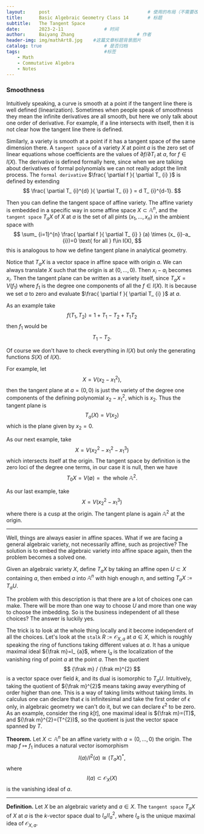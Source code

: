 ```yaml
---
layout:     post   				                    # 使用的布局（不需要改）
title:      Basic Algebraic Geometry Class 14		# 标题 
subtitle:   The Tangent Space
date:       2023-2-11 				# 时间
author:     Baiyang Zhang 						# 作者
header-img: img/mathArt8.jpg 	#这篇文章标题背景图片
catalog: true 						# 是否归档
tags:								#标签
    - Math
    - Commutative Algebra
    - Notes
---
```


### Smoothness

Intuitively speaking, a curve is smooth at a point if the tangent line there is well defined (linearization). Sometimes when people speak of smoothness they mean the infinite derivatives are all smooth, but here we only talk about one order of derivative. For example, if a line intersects with itself, then it is not clear how the tangent line there is defined. 

Similarly, a variety is smooth at a point if it has a tangent space of the same dimension there. A `tangent space` of a variety $X$ at point $a$ is the zero set of linear equations whose coefficients are the values of $\partial f / \partial T_ {i}$ at $a$, for $f \in I(X)$. The derivative is defined formally here, since when we are talking about derivatives of formal polynomials we can not really adopt the limit process. The `formal derivative` $\frac{ \partial f }{ \partial T_ {i} }$ is defined by extending 
$$
\frac{ \partial T_ {i}^{d} }{ \partial T_ {i} }  = d T_ {i}^{d-1}.
$$

Then you can define the tangent space of affine variety. The affine variety is embedded in a specific way in some affine space $X\subset\mathbb{A}^{n}$, and the `tangent space` $T_ {a}X$ of $X$ at $a$ is the set of all pints $(x_{1},\dots,x_{n})$ in the ambient space with
$$
\sum_ {i=1}^{n} \frac{ \partial f }{ \partial T_ {i} } (a) \times (x_ {i}-a_ {i})=0 \text{ for all } f\in I(X),
$$
this is analogous to how we define tangent plane in analytical geometry. 

Notice that $T_ {a}X$ is a vector space in affine space with origin $a$. We can always translate $X$ such that the origin is at $(0,\dots,0)$. Then $x_ {i}-a_ {i}$ becomes $x_ {i}$. Then the tangent plane can be written as a variety itself, since $T_ {a}X = V(f_ {1})$ where $f_ {1}$ is the degree one components of all the $f\in I(X)$. It is because we set $a$ to zero and evaluate $\frac{ \partial f }{ \partial T_ {i} }$ at $a$. 

As an example take 
$$
f(T_{1},T_{2}) = 1+T_{1}-T_{2}+T_{1}T_{2}
$$
then $f_ {1}$ would be 
$$
T_{1}-T_{2}.
$$

Of course we don't have to check everything in $I(X)$ but only the generating functions $S(X)$ of $I(X)$.

For example, let
$$
X = V(x_{2}-x_{1}^{2}),
$$
then the tangent plane at $a = (0,0)$ is just the variety of the degree one components of the defining polynomial $x_{2}-x_{1}^{2}$, which is $x_{2}$. Thus the tangent plane is 
$$
T_ {a}(X) = V(x_{2})
$$
which is the plane given by $x_{2}=0$. 

As our next example, take 
$$
X = V(x_{2}^{2}-x_{1}^{2}-x_{1}^{3})
$$
which intersects itself at the origin. The tangent space by definition is the zero loci of the degree one terms, in our case it is null, then we have 
$$
T_ {0}X = V(\emptyset ) = \text{ the whole } \mathbb{A}^{2}.
$$

As our last example, take
$$
X = V(x_{2}^{2}-x_{1}^{3})
$$
where there is a cusp at the origin. The tangent plane is again $\mathbb{A}^{2}$ at the origin. 

- - -

Well, things are always easier in affine spaces. What if we are facing a general algebraic variety, not necessarily affine, such as projective? The solution is to embed the algebraic variety into affine space again, then the problem becomes a solved one. 

Given an algebraic variety $X$, define $T_ {a}X$ by taking an affine open $U\subset X$ containing $a$, then embed $a$ into $\mathbb{A}^{n}$ with high enough $n$, and setting $T_ {a}X:=T_ {a}U$. 

The problem with this description is that there are a lot of choices one can make. There will be more than one way to choose $U$ and more than one way to choose the imbedding. So is the business independent of all these choices? The answer is luckily yes. 

The trick is to look at the whole thing locally and it become independent of all the choices. Let's look at the `stalk` $R:=\mathcal{O}_ {X,a}$ at $a\in X$, which is roughly speaking the ring of functions taking different values at $a$. It has a unique maximal ideal ${\frak m}=I_ {a}$, where $I_ {a}$ is the localization of the vanishing ring of point $a$ at the point $a$. Then the quotient 
$$
{\frak m} / {\frak m}^{2}
$$
is a vector space over field $k$, and its dual is isomorphic to $T_ {a}U$. Intuitively, taking the quotient of ${\frak m}^{2}$ means taking away everything of order higher than one. This is a way of taking limits without taking limits. In calculus one can declare that $\epsilon$ is infinitesimal and take the first order of $\epsilon$ only, in algebraic geometry we can't do it, but we can declare $\epsilon^{2}$ to be zero. As an example, consider the ring $k[t]$, one maximal ideal is ${\frak m}=(T)$, and ${\frak m}^{2}=(T^{2})$, so the quotient is just the vector space spanned by $T$. 

**Theorem.** Let $X\subset\mathbb{A}^{n}$ be an affine variety with $a=(0,\dots,0)$ the origin. The map $f\mapsto f_ {1}$ induces a natural vector isomorphism 
$$
I(a) / I^{2}(a) \cong (T_ {a}X)^{\ast },
$$
where 
$$
I(a) \subset \mathcal{O}_ {X}(X)
$$
is the vanishing ideal of $a$. 

- - -

**Definition.** Let $X$ be an algebraic variety and $a\in X$. The `tangent space` $T_ {a}X$ of $X$ at $a$ is the $k$-vector space dual to $I_ {a} / I^{2}_ {a}$, where $I_ {a}$ is the unique maximal idea of $\mathcal{O}_ {X,a}$. 

